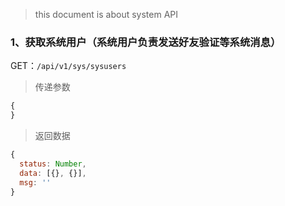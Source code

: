 
> this document is about system API

### 1、获取系统用户（系统用户负责发送好友验证等系统消息）

GET：`/api/v1/sys/sysusers`

> 传递参数

```JavaScript
{
}
```
> 返回数据
```javascript
{
  status: Number,
  data: [{}, {}],
  msg: ''
}
```